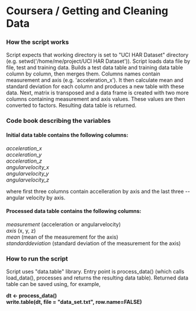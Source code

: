 # Coursera / Getting and Cleaning Data

### How the script works
 
 Script expects that working directory is set to "UCI HAR Dataset" directory (e.g. setwd('/home/me/project/UCI HAR Dataset')).
 Script loads data file by file, test and training data. Builds a test data table and training data table column by column, then merges them.
 Columns names contain measurement and axis (e.g. 'acceleration_x').
 It then calculate mean and standard deviation for each column and produces a new table with these data.
 Next, matrix is transposed and a data frame is created with two more columns containing measurement and axis values. These values are then converted to factors.
 Resulting data table is returned.
 
### Code book describing the variables
 
#### Initial data table contains the following columns:
 
 <i>
 acceleration_x<br/>
 acceleration_y<br/>
 acceleration_z<br/>
 angularvelocity_x<br/>
 angularvelocity_y<br/>
 angularvelocity_z<br/>
 </i>
 
 where first three columns contain accelleration by axis and the last three -- angular velocity by axis.
 
#### Processed data table contains the following columns:

<i>measurement</i>       (acceleration or angularvelocity)<br/>
 <i>axis</i>              (x, y, z)<br/>
 <i>mean</i>              (mean of the measurement for the axis)<br/>
 <i>standarddeviation</i> (standard deviation of the measurement for the axis)<br/>
 
### How to run the script
 Script uses "data.table" library.
 Entry point is process_data() (which calls load_data(), processes and returns the resulting data table).
 Returned data table can be saved using, for example,
 
 <b>
 dt <- process_data() <br/>
 write.table(dt, file = "data_set.txt", row.name=FALSE)
 </b>
